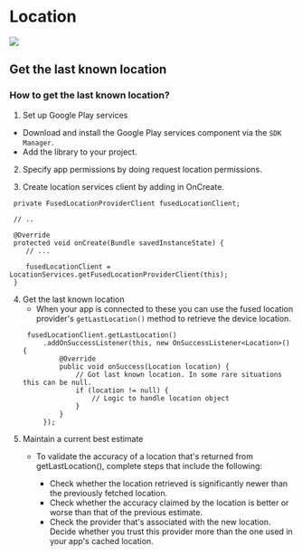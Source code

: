 

# Location
![](https://www.techwebspace.com/wp-content/uploads/2017/11/2017-11-30.jpg)
## Get the last known location
### How to get the last known location?

1. Set up Google Play services
* Download and install the Google Play services component via the `SDK Manager`.
* Add the library to your project.

2. Specify app permissions by doing request location permissions.

3. Create location services client by adding in OnCreate.

```
 private FusedLocationProviderClient fusedLocationClient;

 // ..

 @Override
 protected void onCreate(Bundle savedInstanceState) {
    // ...

    fusedLocationClient = LocationServices.getFusedLocationProviderClient(this);
 }
```
4. Get the last known location
   - When your app is connected to these you can use the fused location provider's `getLastLocation()` method to retrieve the device location.
   ```
    fusedLocationClient.getLastLocation()
        .addOnSuccessListener(this, new OnSuccessListener<Location>() {
            @Override
            public void onSuccess(Location location) {
                // Got last known location. In some rare situations this can be null.
                if (location != null) {
                    // Logic to handle location object
                }
            }
        });
   ```
5. Maintain a current best estimate
   - To validate the accuracy of a location that's returned from getLastLocation(), complete steps that include the following:

     - Check whether the location retrieved is significantly newer than the previously fetched location.
     - Check whether the accuracy claimed by the location is better or worse than that of the previous estimate.
     - Check the provider that's associated with the new location. Decide whether you trust this provider more than the one used in your app's cached location.













